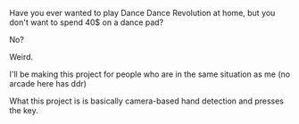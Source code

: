 Have you ever wanted to play Dance Dance Revolution at home, but you don't want to spend 40$ on a dance pad?

No?

Weird.

I'll be making this project for people who are in the same situation as me (no arcade here has ddr)

What this project is is basically camera-based hand detection and presses the key.
